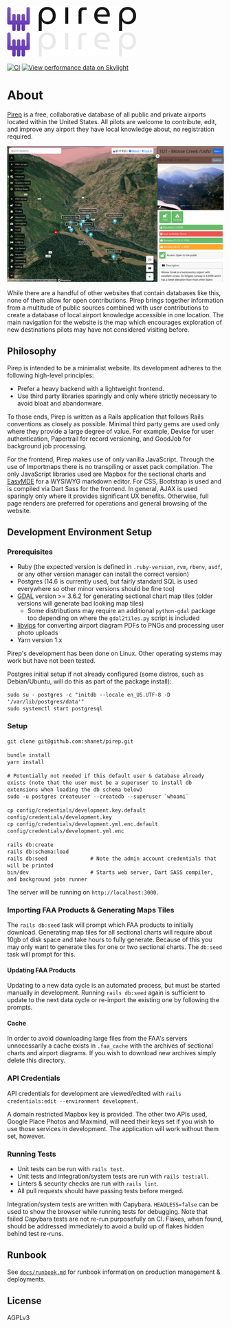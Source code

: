 ![](/public/error_logo.png?raw=true#gh-light-mode-only)
![](/public/error_logo_light.png?raw=true#gh-dark-mode-only)

[![CI](https://github.com/shanet/pirep/actions/workflows/ci.yml/badge.svg)](https://github.com/shanet/pirep/actions/workflows/ci.yml)
[![View performance data on Skylight](https://badges.skylight.io/typical/71SQvzBzGg2M.svg?token=7Bj4x27asMBxs2BZlnIRqX-yJrQ5LCCojLJwpfAg8e4)](https://oss.skylight.io/app/applications/71SQvzBzGg2M/recent/5m/endpoints)

About
=====

[Pirep](https://pirep.io) is a free, collaborative database of all public and private airports located within the United States. All pilots are welcome to contribute, edit, and improve any airport they have local knowledge about, no registration required.

![](/readme_screenshot.jpg?raw=true)

While there are a handful of other websites that contain databases like this, none of them allow for open contributions. Pirep brings together information from a multitude of public sources combined with user contributions to create a database of local airport knowledge accessible in one location. The main navigation for the website is the map which encourages exploration of new destinations pilots may have not considered visiting before.

## Philosophy

Pirep is intended to be a minimalist website. Its development adheres to the following high-level principles:

* Prefer a heavy backend with a lightweight frontend.
* Use third party libraries sparingly and only where strictly necessary to avoid bloat and abandonware.

To those ends, Pirep is written as a Rails application that follows Rails conventions as closely as possible. Minimal third party gems are used only where they provide a large degree of value. For example, Devise for user authentication, Papertrail for record versioning, and GoodJob for background job processing.

For the frontend, Pirep makes use of only vanilla JavaScript. Through the use of Importmaps there is no transpiling or asset pack compilation. The only JavaScript libraries used are Mapbox for the sectional charts and [EasyMDE](https://github.com/Ionaru/easy-markdown-editor) for a WYSIWYG markdown editor. For CSS, Bootstrap is used and is compiled via Dart Sass for the frontend. In general, AJAX is used sparingly only where it provides significant UX benefits. Otherwise, full page renders are preferred for operations and general browsing of the website.

## Development Environment Setup

### Prerequisites

* Ruby (the expected version is defined in `.ruby-version`, `rvm`, `rbenv`, `asdf`, or any other version manager can install the correct version)
* Postgres (14.6 is currently used, but fairly standard SQL is used everywhere so other minor versions should be fine too)
* [GDAL](https://gdal.org) version >= 3.6.2 for generating sectional chart map tiles (older versions will generate bad looking map tiles)
  * Some distributions may require an additional `python-gdal` package too depending on where the `gdal2tiles.py` script is included
* [libvips](https://www.libvips.org) for converting airport diagram PDFs to PNGs and processing user photo uploads
* Yarn version 1.x

Pirep's development has been done on Linux. Other operating systems may work but have not been tested.

Postgres initial setup if not already configured (some distros, such as Debian/Ubuntu, will do this as part of the package install):

```
sudo su - postgres -c "initdb --locale en_US.UTF-8 -D '/var/lib/postgres/data'"
sudo systemctl start postgresql
```

### Setup

```
git clone git@github.com:shanet/pirep.git

bundle install
yarn install

# Potentially not needed if this default user & database already exists (note that the user must be a superuser to install db extensions when loading the db schema below)
sudo -u postgres createuser --createdb --superuser `whoami`

cp config/credentials/development.key.default config/credentials/development.key
cp config/credentials/development.yml.enc.default config/credentials/development.yml.enc

rails db:create
rails db:schema:load
rails db:seed              # Note the admin account credentials that will be printed
bin/dev                    # Starts web server, Dart SASS compiler, and background jobs runner
```

The server will be running on `http://localhost:3000`.

### Importing FAA Products & Generating Maps Tiles

The `rails db:seed` task will prompt which FAA products to initially download. Generating map tiles for all sectional charts will require about 10gb of disk space and take hours to fully generate. Because of this you may only want to generate tiles for one or two sectional charts. The `db:seed` task will prompt for this.

#### Updating FAA Products

Updating to a new data cycle is an automated process, but must be started manually in development. Running `rails db:seed` again is sufficient to update to the next data cycle or re-import the existing one by following the prompts.

#### Cache

In order to avoid downloading large files from the FAA's servers unnecessarily a cache exists in `.faa_cache` with the archives of sectional charts and airport diagrams. If you wish to download new archives simply delete this directory.

### API Credentials

API credentials for development are viewed/edited with `rails credentials:edit --environment development`.

A domain restricted Mapbox key is provided. The other two APIs used, Google Place Photos and Maxmind, will need their keys set if you wish to use those services in development. The application will work without them set, however.

### Running Tests

* Unit tests can be run with `rails test`.
* Unit tests and integration/system tests are run with `rails test:all`.
* Linters & security checks are run with `rails lint`.
* All pull requests should have passing tests before merged.

Integration/system tests are written with Capybara. `HEADLESS=false` can be used to show the browser while running tests for debugging. Note that failed Capybara tests are not re-run purposefully on CI. Flakes, when found, should be addressed immediately to avoid a build up of flakes hidden behind test re-runs.

## Runbook

See [`docs/runbook.md`](docs/runbook.md) for runbook information on production management & deployments.

## License

AGPLv3
